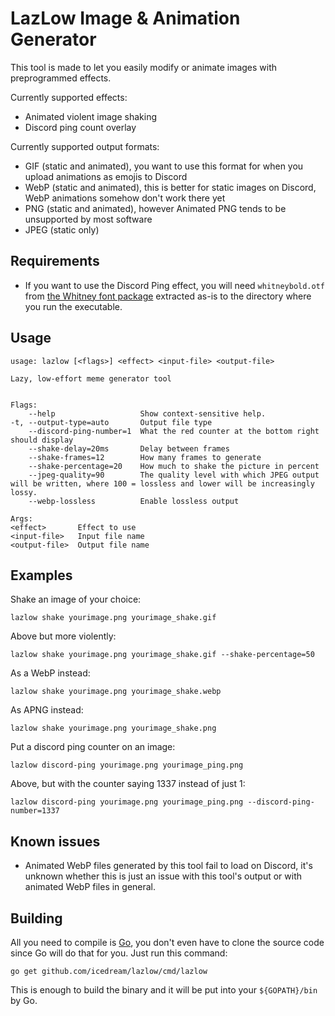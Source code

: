 # LazLow Image & Animation Generator

This tool is made to let you easily modify or animate images with preprogrammed effects.

Currently supported effects:

- Animated violent image shaking
- Discord ping count overlay

Currently supported output formats:

- GIF (static and animated), you want to use this format for when you upload animations as emojis to Discord
- WebP (static and animated), this is better for static images on Discord, WebP animations somehow don't work there yet
- PNG (static and animated), however Animated PNG tends to be unsupported by most software
- JPEG (static only)

## Requirements

- If you want to use the Discord Ping effect, you will need `whitneybold.otf` from [the Whitney font package](https://www.cufonfonts.com/download/font/whitney-2) extracted as-is to the directory where you run the executable.

## Usage

    usage: lazlow [<flags>] <effect> <input-file> <output-file>

    Lazy, low-effort meme generator tool


    Flags:
        --help                   Show context-sensitive help.
    -t, --output-type=auto       Output file type
        --discord-ping-number=1  What the red counter at the bottom right should display
        --shake-delay=20ms       Delay between frames
        --shake-frames=12        How many frames to generate
        --shake-percentage=20    How much to shake the picture in percent
        --jpeg-quality=90        The quality level with which JPEG output will be written, where 100 = lossless and lower will be increasingly lossy.
        --webp-lossless          Enable lossless output

    Args:
    <effect>       Effect to use
    <input-file>   Input file name
    <output-file>  Output file name

## Examples

Shake an image of your choice:

    lazlow shake yourimage.png yourimage_shake.gif

Above but more violently:

    lazlow shake yourimage.png yourimage_shake.gif --shake-percentage=50

As a WebP instead:

    lazlow shake yourimage.png yourimage_shake.webp

As APNG instead:

    lazlow shake yourimage.png yourimage_shake.png

Put a discord ping counter on an image:

    lazlow discord-ping yourimage.png yourimage_ping.png

Above, but with the counter saying 1337 instead of just 1:

    lazlow discord-ping yourimage.png yourimage_ping.png --discord-ping-number=1337

## Known issues

- Animated WebP files generated by this tool fail to load on Discord, it's unknown whether this is just an issue with this tool's output or with animated WebP files in general.

## Building

All you need to compile is [Go](https://golang.org), you don't even have to clone the source code since Go will do that for you. Just run this command:

    go get github.com/icedream/lazlow/cmd/lazlow

This is enough to build the binary and it will be put into your `${GOPATH}/bin` by Go.
